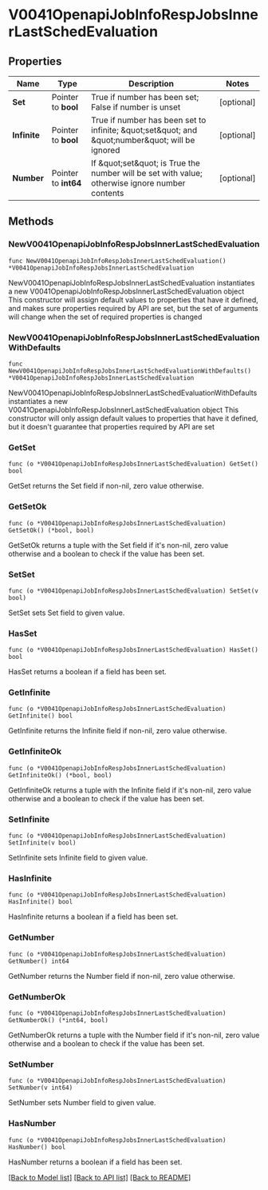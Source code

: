 # V0041OpenapiJobInfoRespJobsInnerLastSchedEvaluation

## Properties

Name | Type | Description | Notes
------------ | ------------- | ------------- | -------------
**Set** | Pointer to **bool** | True if number has been set; False if number is unset | [optional] 
**Infinite** | Pointer to **bool** | True if number has been set to infinite; \&quot;set\&quot; and \&quot;number\&quot; will be ignored | [optional] 
**Number** | Pointer to **int64** | If \&quot;set\&quot; is True the number will be set with value; otherwise ignore number contents | [optional] 

## Methods

### NewV0041OpenapiJobInfoRespJobsInnerLastSchedEvaluation

`func NewV0041OpenapiJobInfoRespJobsInnerLastSchedEvaluation() *V0041OpenapiJobInfoRespJobsInnerLastSchedEvaluation`

NewV0041OpenapiJobInfoRespJobsInnerLastSchedEvaluation instantiates a new V0041OpenapiJobInfoRespJobsInnerLastSchedEvaluation object
This constructor will assign default values to properties that have it defined,
and makes sure properties required by API are set, but the set of arguments
will change when the set of required properties is changed

### NewV0041OpenapiJobInfoRespJobsInnerLastSchedEvaluationWithDefaults

`func NewV0041OpenapiJobInfoRespJobsInnerLastSchedEvaluationWithDefaults() *V0041OpenapiJobInfoRespJobsInnerLastSchedEvaluation`

NewV0041OpenapiJobInfoRespJobsInnerLastSchedEvaluationWithDefaults instantiates a new V0041OpenapiJobInfoRespJobsInnerLastSchedEvaluation object
This constructor will only assign default values to properties that have it defined,
but it doesn't guarantee that properties required by API are set

### GetSet

`func (o *V0041OpenapiJobInfoRespJobsInnerLastSchedEvaluation) GetSet() bool`

GetSet returns the Set field if non-nil, zero value otherwise.

### GetSetOk

`func (o *V0041OpenapiJobInfoRespJobsInnerLastSchedEvaluation) GetSetOk() (*bool, bool)`

GetSetOk returns a tuple with the Set field if it's non-nil, zero value otherwise
and a boolean to check if the value has been set.

### SetSet

`func (o *V0041OpenapiJobInfoRespJobsInnerLastSchedEvaluation) SetSet(v bool)`

SetSet sets Set field to given value.

### HasSet

`func (o *V0041OpenapiJobInfoRespJobsInnerLastSchedEvaluation) HasSet() bool`

HasSet returns a boolean if a field has been set.

### GetInfinite

`func (o *V0041OpenapiJobInfoRespJobsInnerLastSchedEvaluation) GetInfinite() bool`

GetInfinite returns the Infinite field if non-nil, zero value otherwise.

### GetInfiniteOk

`func (o *V0041OpenapiJobInfoRespJobsInnerLastSchedEvaluation) GetInfiniteOk() (*bool, bool)`

GetInfiniteOk returns a tuple with the Infinite field if it's non-nil, zero value otherwise
and a boolean to check if the value has been set.

### SetInfinite

`func (o *V0041OpenapiJobInfoRespJobsInnerLastSchedEvaluation) SetInfinite(v bool)`

SetInfinite sets Infinite field to given value.

### HasInfinite

`func (o *V0041OpenapiJobInfoRespJobsInnerLastSchedEvaluation) HasInfinite() bool`

HasInfinite returns a boolean if a field has been set.

### GetNumber

`func (o *V0041OpenapiJobInfoRespJobsInnerLastSchedEvaluation) GetNumber() int64`

GetNumber returns the Number field if non-nil, zero value otherwise.

### GetNumberOk

`func (o *V0041OpenapiJobInfoRespJobsInnerLastSchedEvaluation) GetNumberOk() (*int64, bool)`

GetNumberOk returns a tuple with the Number field if it's non-nil, zero value otherwise
and a boolean to check if the value has been set.

### SetNumber

`func (o *V0041OpenapiJobInfoRespJobsInnerLastSchedEvaluation) SetNumber(v int64)`

SetNumber sets Number field to given value.

### HasNumber

`func (o *V0041OpenapiJobInfoRespJobsInnerLastSchedEvaluation) HasNumber() bool`

HasNumber returns a boolean if a field has been set.


[[Back to Model list]](../README.md#documentation-for-models) [[Back to API list]](../README.md#documentation-for-api-endpoints) [[Back to README]](../README.md)


